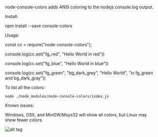 node-console-colors adds ANSI coloring to the nodejs console.log output.

Install:

npm install --save console-colors


Usage:


const cc = require("node-console-colors");

console.log(cc.set("fg_red", "Hello World in red"))

console.log(cc.set("fg_blue", "Hello World in blue"))

console.log(cc.set("fg_green", "bg_dark_grey", "Hello World", "in fg_green and bg_dark_gray"))

To list all the colors:

    node ./node_modules/node-console-colors/index.js

Known issues:

Windows, OSX, and MinGW/Msys32 will show all colors, but Linux may show fewer colors.

![alt tag](https://dmtmix.com/dnetAPI/getImage/console_colors.png)
